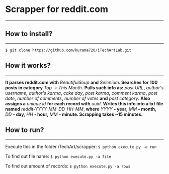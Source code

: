 # Scrapper for reddit.com

---
## How to install?

---

```$ git clone https://github.com/kurama720/iTechArtLab.git```

## How it works?

---
**It parses reddit.com with** _BeautifulSoup_ **and** _Selenium_**. Searches for 100 posts in category** _Top -> This 
Month_**.** **Pulls such info as:** _post URL_**,** _author's username_**,** _author's karma_**,** _cake day_**,**
_post karma_**,** _comment karma_**,** _post date_**,** _number of comments_**,** _number of votes_ **and** _post
category_**. Also assigns a** _unique id_ **for each record with** _uuid_. **Writes this info into a txt file named** 
_reddit-YYYY-MM-DD-HH-MM_, **where** _YYYY_ **- year,** _MM_ **- month,** _DD_ **- day,** _HH_ **- hour,** _MM_ **- 
minute. Scrapping takes ~15 minutes.**

## How to run?

---
Execute this in the folder iTechArt/scrapper:
```$ python execute.py -a run```

To find out file name:
```$ python execute.py -a file```

To find out amount of records:
```$ python execute.py -a rows```